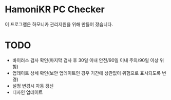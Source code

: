 # HamoniKR PC Checker
 이 프로그램은 하모니카 관리지원을 위해 만들어 졌습니다.<br/>

# TODO
 - 바이러스 검사 확인(마지막 검사 후 30일 이내 안전/90일 이내 주의/90일 이상 위험)
 - 업데이트 상세 확인(보안 업데이트인 경우 기간에 상관없이 위험으로 표시되도록 변경)
 - 설정 변경시 자동 갱신
 - 디자인 업데이트
